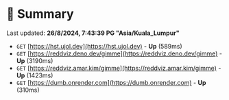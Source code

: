 # 📖 Summary
Last updated: **26/8/2024, 7:43:39 PG "Asia/Kuala_Lumpur"**

- `GET` [https://hst.ujol.dev](https://hst.ujol.dev) - **Up** (589ms)
- `GET` [https://reddviz.deno.dev/gimme](https://reddviz.deno.dev/gimme) - **Up** (3190ms)
- `GET` [https://reddviz.amar.kim/gimme](https://reddviz.amar.kim/gimme) - **Up** (1423ms)
- `GET` [https://dumb.onrender.com](https://dumb.onrender.com) - **Up** (310ms)
